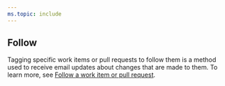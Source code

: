 ```yaml
---
ms.topic: include
---
```



## Follow 

Tagging specific work items or pull requests to follow them is a method used to receive email updates about changes that are made to them. To learn more, see [Follow a work item or pull request](/azure/devops/boards/work-items/follow-work-items). 